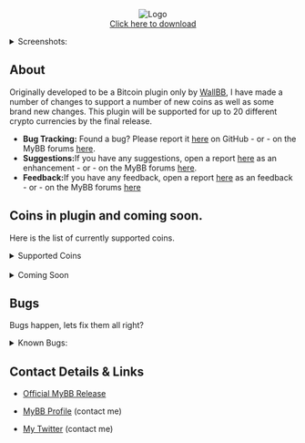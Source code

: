 <p align="center">
  <img src="https://i.imgur.com/vT3wXEu.png" title="Logo"  />
  <br>
  <a align="center" href="https://github.com/Admixing/CryptoPrice-MyBB">Click here to download</a>
  <br />
</p>

<details> 
  <summary>Screenshots:</summary>
  <img src="https://i.imgur.com/4pTSfUC.png" />
  <img src="https://i.imgur.com/eQbfdGf.png" />
</details>

## About
Originally developed to be a Bitcoin plugin only by <a href="https://github.com/WallBB" target="_blank">WallBB</a>, I have made a number of changes to support a number of new coins as well as some brand new changes. This plugin will be supported for up to 20 different crypto currencies by the final release.
<ul><li><b>Bug Tracking:</b> Found a bug? Please report it <a href="https://github.com/Admixing/CryptoPrice-MyBB/issues/new?template=bug_report.md">here</a> on GitHub - or - on the MyBB forums <a href="#" target="_blank">here</a>.</li>
<li><b>Suggestions:</b>If you have any suggestions, open a report <a href="https://github.com/Admixing/CryptoPrice-MyBB/issues/new?template=feature_request.md">here</a> as an enhancement - or - on the MyBB forums <a href="#" target="_blank">here</a>.</li>
<li><b>Feedback:</b>If you have any feedback, open a report <a href="https://github.com/Admixing/CryptoPrice-MyBB/issues/new?template=feedback.md">here</a> as an feedback - or - on the MyBB forums <a href="#" target="_blank">here</a></li></ul>

## Coins in plugin and coming soon.
Here is the list of currently supported coins.
<details> 
  <summary>Supported Coins</summary>
  <ul><li>Bitcoin</li> <li>Ethereum</li> <li>Ripple</li> <li>Tether</li> <li>Eosio</li> <li>Stellar</li></ul>
</details>
<br />
<details> 
  <summary>Coming Soon</summary>
  <ul><li>None yet</li></ul>
</details>

## Bugs
Bugs happen, lets fix them all right?
<details> 
  <summary>Known Bugs:</summary>
  <ul><li>No bugs found. </li></ul>
</details>


## Contact Details & Links
<ul><li><a href="https://community.mybb.com/mods.php?action=view&pid=1142" target="_blank">Official MyBB Release</a></li></ul>
<ul><li><a href="https://community.mybb.com/user-77508.html" target="_blank">MyBB Profile</a> (contact me)</li></ul>
<ul><li><a href="https://twitter.com/Admixing" target="_blank">My Twitter</a> (contact me)</li></ul>
